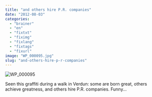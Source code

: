 ```yaml
---
title: "and others hire P.R. companies"
date: "2012-08-03"
categories: 
  - "brainer"
  - "en"
  - "fixtxt"
  - "fiximg"
  - "fixlang"
  - "fixtags"
  - "fixurl"
image: "WP_000095.jpg"
slug: "and-others-hire-p-r-companies"
---
```


![](images/WP_000095.jpg "WP_000095")

Seen this graffiti during a walk in Verdun: some are born great, others achieve greatness, and others hire P.R. companies. Funny...
